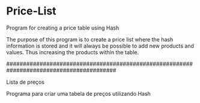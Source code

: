 # Price-List

Program for creating a price table using Hash


The purpose of this program is to create a price list where the hash information is stored and it will always be possible to add new products and values. 
Thus increasing the products within the table.

#########################################################################################

Lista de preços

Programa para criar uma tabela de preços utilizando Hash
